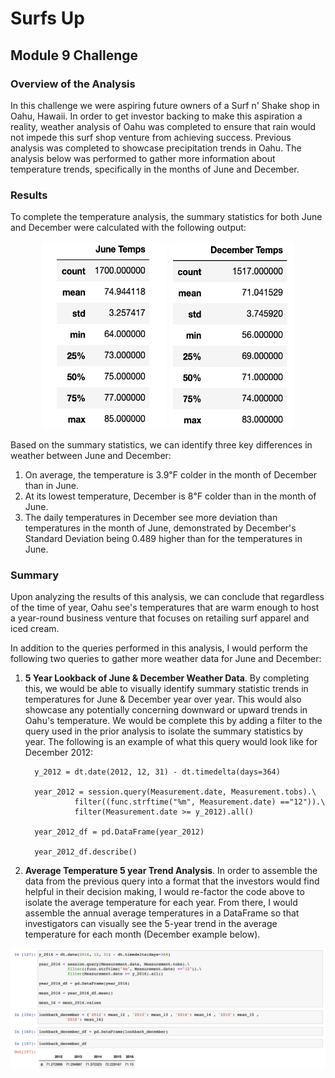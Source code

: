 # Surfs Up 
## Module 9 Challenge

### Overview of the Analysis

In this challenge we were aspiring future owners of a Surf n' Shake shop in Oahu, Hawaii. In order to get investor backing to make this aspiration a reality, weather analysis of Oahu was completed to ensure that rain would not impede this surf shop venture from achieving success. Previous analysis was completed to showcase precipitation trends in Oahu. The analysis below was performed to gather more information about temperature trends, specifically in the months of June and December.

### Results

To complete the temperature analysis, the summary statistics for both June and December were calculated with the following output:
<p align= "center"> 
<img src="https://github.com/hollyouellette/surfs_up/blob/main/Analysis/june_temps.png" width=200 height=300>
<img src="https://github.com/hollyouellette/surfs_up/blob/main/Analysis/december_temps.png" width=200 height=300>
</p> 

Based on the summary statistics, we can identify three key differences in weather between June and December:
   
   
   
   1. On average, the temperature is 3.9&#8457; colder in the month of December than in June. 
   2. At its lowest temperature, December is 8&#8457; colder than in the month of June.
   3. The daily temperatures in December see more deviation than temperatures in the month of June, demonstrated by December's Standard Deviation being 0.489 higher than for the temperatures in June. 

### Summary

Upon analyzing the results of this analysis, we can conclude that regardless of the time of year, Oahu see's temperatures that are warm enough to host a year-round business venture that focuses on retailing surf apparel and iced cream.

In addition to the queries performed in this analysis, I would perform the following two queries to gather more weather data for June and December:

   1. **5 Year Lookback of June & December Weather Data**. By completing this, we would be able to visually identify summary statistic trends in temperatures for June & December year over year. This would also showcase any potentially concerning downward or upward trends in Oahu's temperature. We would be complete this by adding a filter to the query used in the prior analysis to isolate the summary statistics by year. The following is an example of what this query would look like for December 2012:

            y_2012 = dt.date(2012, 12, 31) - dt.timedelta(days=364)

            year_2012 = session.query(Measurement.date, Measurement.tobs).\
                     filter((func.strftime("%m", Measurement.date) =="12")).\
                     filter(Measurement.date >= y_2012).all()

            year_2012_df = pd.DataFrame(year_2012)

            year_2012_df.describe()

   2. **Average Temperature 5 year Trend Analysis**. In order to assemble the data from the previous query into a format that the investors would find helpful in their decision making, I would re-factor the code above to isolate the average temperature for each year. From there, I would assemble the annual average temperatures in a DataFrame so that investigators can visually see the 5-year trend in the average temperature for each month (December example below).

<p align="center"><img src="https://github.com/hollyouellette/surfs_up/blob/main/Analysis/december_lookback.png" width=700></p>
   
